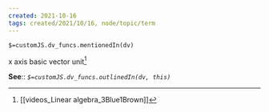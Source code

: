 ```yaml
---
created: 2021-10-16
tags: created/2021/10/16, node/topic/term
---
```

`$=customJS.dv_funcs.mentionedIn(dv)`


x axis basic vector unit[^1]

**See**::
*`$=customJS.dv_funcs.outlinedIn(dv, this)`*

[^1]: [[videos_Linear algebra_3Blue1Brown]]

